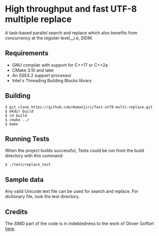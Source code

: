 # High throughput and fast UTF-8 multiple replace

A task-based parallel search and replace which also benefits from concurrency at the register level__i.e, SIDM.

## Requirements

* GNU compiler with support for C++17 or C++2a
* CMake 3.10 and later
* An SSE4.2 support processor
* Intel`s Threading Building Blocks library

## Building

```shell
$ git clone https://github.com/domanjiri/fast-utf8-multi-replace.git
$ mkdir build
$ cd build
$ cmake ../
$ make
```

## Running Tests

When the project builds successful, Tests could be run from the build directory with this command:

```shell
$ ./test/replace_test
```


## Sample data
Any valid Unicode text file can be used for search and replace. For dictionary file, look the test directory.


## Credits

The SIMD part of the code is in indebtedness to the work of Olivier Goffart [here](https://woboq.com/blog/utf-8-processing-using-simd.html).

